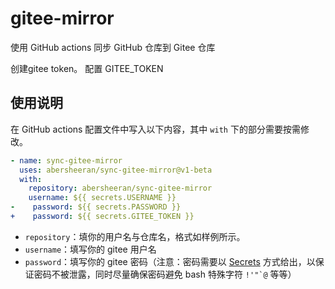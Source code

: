 # gitee-mirror

使用 GitHub actions 同步 GitHub 仓库到 Gitee 仓库

创建gitee token。
配置 GITEE_TOKEN

## 使用说明

在 GitHub actions 配置文件中写入以下内容，其中 `with` 下的部分需要按需修改。

```yaml
- name: sync-gitee-mirror
  uses: abersheeran/sync-gitee-mirror@v1-beta
  with:
    repository: abersheeran/sync-gitee-mirror
    username: ${{ secrets.USERNAME }}
-    password: ${{ secrets.PASSWORD }}
+    password: ${{ secrets.GITEE_TOKEN }}
```

- `repository`：填你的用户名与仓库名，格式如样例所示。
- `username`：填写你的 gitee 用户名
- `password`：填写你的 gitee 密码（注意：密码需要以 [Secrets](https://docs.github.com/cn/actions/reference/encrypted-secrets) 方式给出，以保证密码不被泄露，同时尽量确保密码避免 bash 特殊字符 `` !'"`@ `` 等等）
